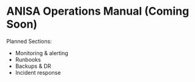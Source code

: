 # ANISA Operations Manual (Coming Soon)

Planned Sections:
- Monitoring & alerting
- Runbooks
- Backups & DR
- Incident response


